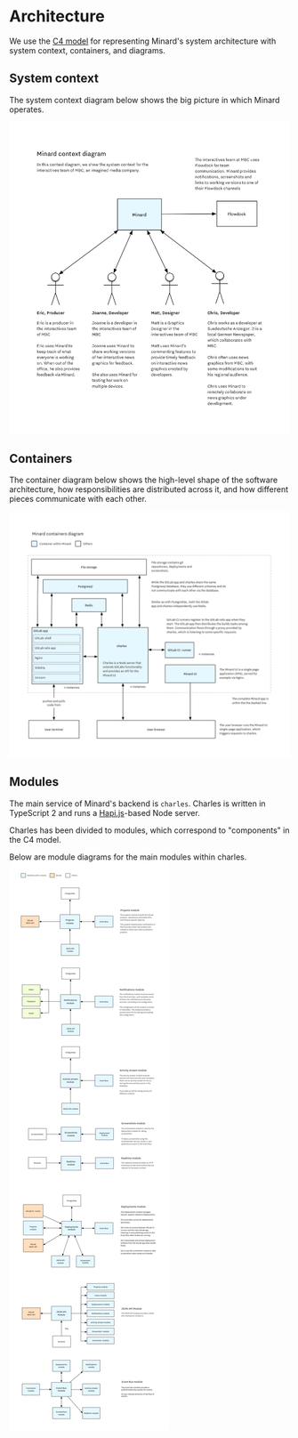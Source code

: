 
# Architecture

We use the [C4 model](http://static.codingthearchitecture.com/c4.pdf) for
representing Minard's system architecture with system context, containers,
and diagrams.

## System context

The system context diagram below shows the big picture in which Minard operates.

![minard context](minard-context.png)

## Containers

The container diagram below shows the high-level shape of the software architecture, how
responsibilities are distributed across it, and how different pieces communicate with
each other.

![minard context](minard-containers.png)

## Modules

The main service of Minard's backend is `charles`.  Charles is written
in TypeScript 2 and runs a [Hapi.js](http://hapijs.com)-based Node server.

Charles has been divided to modules, which
correspond to "components" in the C4 model.

Below are module diagrams for the main modules within charles.
![minard context](charles-modules.png)

